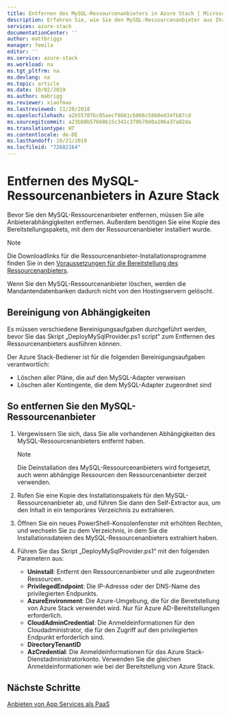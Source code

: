```yaml
---
title: Entfernen des MySQL-Ressourcenanbieters in Azure Stack | Microsoft-Dokumentation
description: Erfahren Sie, wie Sie den MySQL-Ressourcenanbieter aus Ihrer Azure Stack-Bereitstellung entfernen können.
services: azure-stack
documentationCenter: ''
author: mattbriggs
manager: femila
editor: ''
ms.service: azure-stack
ms.workload: na
ms.tgt_pltfrm: na
ms.devlang: na
ms.topic: article
ms.date: 10/02/2019
ms.author: mabrigg
ms.reviewer: xiaofmao
ms.lastreviewed: 11/20/2018
ms.openlocfilehash: a2b55707bc05aecf8681cb866c58b0ed34fb87cd
ms.sourcegitcommit: a23b80b57668615c341c370b70d0a106a37a02da
ms.translationtype: HT
ms.contentlocale: de-DE
ms.lasthandoff: 10/21/2019
ms.locfileid: "72682164"
---
```

# <a name="remove-the-mysql-resource-provider-in-azure-stack"></a>Entfernen des MySQL-Ressourcenanbieters in Azure Stack

Bevor Sie den MySQL-Ressourcenanbieter entfernen, müssen Sie alle Anbieterabhängigkeiten entfernen. Außerdem benötigen Sie eine Kopie des Bereitstellungspakets, mit dem der Ressourcenanbieter installiert wurde.

> [!NOTE]
> Die Downloadlinks für die Ressourcenanbieter-Installationsprogramme finden Sie in den [Voraussetzungen für die Bereitstellung des Ressourcenanbieters](./azure-stack-mysql-resource-provider-deploy.md#prerequisites).

Wenn Sie den MySQL-Ressourcenanbieter löschen, werden die Mandantendatenbanken dadurch nicht von den Hostingservern gelöscht.

## <a name="dependency-cleanup"></a>Bereinigung von Abhängigkeiten

Es müssen verschiedene Bereinigungsaufgaben durchgeführt werden, bevor Sie das Skript „DeployMySqlProvider.ps1 script“ zum Entfernen des Ressourcenanbieters ausführen können.

Der Azure Stack-Bediener ist für die folgenden Bereinigungsaufgaben verantwortlich:

* Löschen aller Pläne, die auf den MySQL-Adapter verweisen
* Löschen aller Kontingente, die dem MySQL-Adapter zugeordnet sind

## <a name="to-remove-the-mysql-resource-provider"></a>So entfernen Sie den MySQL-Ressourcenanbieter

1. Vergewissern Sie sich, dass Sie alle vorhandenen Abhängigkeiten des MySQL-Ressourcenanbieters entfernt haben.

   > [!NOTE]
   > Die Deinstallation des MySQL-Ressourcenanbieters wird fortgesetzt, auch wenn abhängige Ressourcen den Ressourcenanbieter derzeit verwenden.
  
2. Rufen Sie eine Kopie des Installationspakets für den MySQL-Ressourcenanbieter ab, und führen Sie dann den Self-Extractor aus, um den Inhalt in ein temporäres Verzeichnis zu extrahieren.
3. Öffnen Sie ein neues PowerShell-Konsolenfenster mit erhöhten Rechten, und wechseln Sie zu dem Verzeichnis, in dem Sie die Installationsdateien des MySQL-Ressourcenanbieters extrahiert haben.
4. Führen Sie das Skript „DeployMySqlProvider.ps1“ mit den folgenden Parametern aus:
    - **Uninstall**: Entfernt den Ressourcenanbieter und alle zugeordneten Ressourcen.
    - **PrivilegedEndpoint**: Die IP-Adresse oder der DNS-Name des privilegierten Endpunkts.
    - **AzureEnvironment**: Die Azure-Umgebung, die für die Bereitstellung von Azure Stack verwendet wird. Nur für Azure AD-Bereitstellungen erforderlich.
    - **CloudAdminCredential**: Die Anmeldeinformationen für den Cloudadministrator, die für den Zugriff auf den privilegierten Endpunkt erforderlich sind.
    - **DirectoryTenantID**
    - **AzCredential**: Die Anmeldeinformationen für das Azure Stack-Dienstadministratorkonto. Verwenden Sie die gleichen Anmeldeinformationen wie bei der Bereitstellung von Azure Stack.

## <a name="next-steps"></a>Nächste Schritte

[Anbieten von App Services als PaaS](azure-stack-app-service-overview.md)
